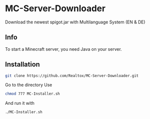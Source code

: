 # MC-Server-Downloader
Download the newest spigot.jar with Multilanguage System (EN &amp; DE)

## Info

To start a Minecraft server, you need Java on your server.

## Installation

```bash
git clone https://github.com/Realtox/MC-Server-Downloader.git
```
Go to the directory
Use 
```bash
chmod 777 MC-Installer.sh
```
And run it with 
```bash
./MC-Installer.sh
```
